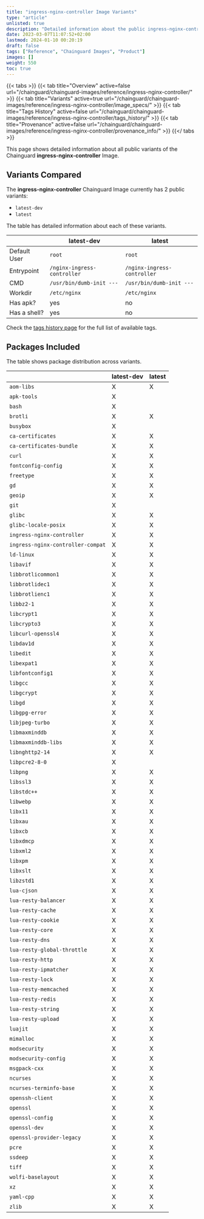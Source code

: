 ```yaml
---
title: "ingress-nginx-controller Image Variants"
type: "article"
unlisted: true
description: "Detailed information about the public ingress-nginx-controller Chainguard Image variants"
date: 2023-03-07T11:07:52+02:00
lastmod: 2024-01-10 00:20:19
draft: false
tags: ["Reference", "Chainguard Images", "Product"]
images: []
weight: 550
toc: true
---
```


{{< tabs >}}
{{< tab title="Overview" active=false url="/chainguard/chainguard-images/reference/ingress-nginx-controller/" >}}
{{< tab title="Variants" active=true url="/chainguard/chainguard-images/reference/ingress-nginx-controller/image_specs/" >}}
{{< tab title="Tags History" active=false url="/chainguard/chainguard-images/reference/ingress-nginx-controller/tags_history/" >}}
{{< tab title="Provenance" active=false url="/chainguard/chainguard-images/reference/ingress-nginx-controller/provenance_info/" >}}
{{</ tabs >}}

This page shows detailed information about all public variants of the Chainguard **ingress-nginx-controller** Image.

## Variants Compared
The **ingress-nginx-controller** Chainguard Image currently has 2 public variants: 

- `latest-dev`
- `latest`

The table has detailed information about each of these variants.

|              | latest-dev                  | latest                      |
|--------------|-----------------------------|-----------------------------|
| Default User | `root`                      | `root`                      |
| Entrypoint   | `/nginx-ingress-controller` | `/nginx-ingress-controller` |
| CMD          | `/usr/bin/dumb-init ---`    | `/usr/bin/dumb-init ---`    |
| Workdir      | `/etc/nginx`                | `/etc/nginx`                |
| Has apk?     | yes                         | no                          |
| Has a shell? | yes                         | no                          |

Check the [tags history page](/chainguard/chainguard-images/reference/ingress-nginx-controller/tags_history/) for the full list of available tags.

## Packages Included
The table shows package distribution across variants.

|                                   | latest-dev | latest |
|-----------------------------------|------------|--------|
| `aom-libs`                        | X          | X      |
| `apk-tools`                       | X          |        |
| `bash`                            | X          |        |
| `brotli`                          | X          | X      |
| `busybox`                         | X          |        |
| `ca-certificates`                 | X          | X      |
| `ca-certificates-bundle`          | X          | X      |
| `curl`                            | X          | X      |
| `fontconfig-config`               | X          | X      |
| `freetype`                        | X          | X      |
| `gd`                              | X          | X      |
| `geoip`                           | X          | X      |
| `git`                             | X          |        |
| `glibc`                           | X          | X      |
| `glibc-locale-posix`              | X          | X      |
| `ingress-nginx-controller`        | X          | X      |
| `ingress-nginx-controller-compat` | X          | X      |
| `ld-linux`                        | X          | X      |
| `libavif`                         | X          | X      |
| `libbrotlicommon1`                | X          | X      |
| `libbrotlidec1`                   | X          | X      |
| `libbrotlienc1`                   | X          | X      |
| `libbz2-1`                        | X          | X      |
| `libcrypt1`                       | X          | X      |
| `libcrypto3`                      | X          | X      |
| `libcurl-openssl4`                | X          | X      |
| `libdav1d`                        | X          | X      |
| `libedit`                         | X          | X      |
| `libexpat1`                       | X          | X      |
| `libfontconfig1`                  | X          | X      |
| `libgcc`                          | X          | X      |
| `libgcrypt`                       | X          | X      |
| `libgd`                           | X          | X      |
| `libgpg-error`                    | X          | X      |
| `libjpeg-turbo`                   | X          | X      |
| `libmaxminddb`                    | X          | X      |
| `libmaxminddb-libs`               | X          | X      |
| `libnghttp2-14`                   | X          | X      |
| `libpcre2-8-0`                    | X          |        |
| `libpng`                          | X          | X      |
| `libssl3`                         | X          | X      |
| `libstdc++`                       | X          | X      |
| `libwebp`                         | X          | X      |
| `libx11`                          | X          | X      |
| `libxau`                          | X          | X      |
| `libxcb`                          | X          | X      |
| `libxdmcp`                        | X          | X      |
| `libxml2`                         | X          | X      |
| `libxpm`                          | X          | X      |
| `libxslt`                         | X          | X      |
| `libzstd1`                        | X          | X      |
| `lua-cjson`                       | X          | X      |
| `lua-resty-balancer`              | X          | X      |
| `lua-resty-cache`                 | X          | X      |
| `lua-resty-cookie`                | X          | X      |
| `lua-resty-core`                  | X          | X      |
| `lua-resty-dns`                   | X          | X      |
| `lua-resty-global-throttle`       | X          | X      |
| `lua-resty-http`                  | X          | X      |
| `lua-resty-ipmatcher`             | X          | X      |
| `lua-resty-lock`                  | X          | X      |
| `lua-resty-memcached`             | X          | X      |
| `lua-resty-redis`                 | X          | X      |
| `lua-resty-string`                | X          | X      |
| `lua-resty-upload`                | X          | X      |
| `luajit`                          | X          | X      |
| `mimalloc`                        | X          | X      |
| `modsecurity`                     | X          | X      |
| `modsecurity-config`              | X          | X      |
| `msgpack-cxx`                     | X          | X      |
| `ncurses`                         | X          | X      |
| `ncurses-terminfo-base`           | X          | X      |
| `openssh-client`                  | X          | X      |
| `openssl`                         | X          | X      |
| `openssl-config`                  | X          | X      |
| `openssl-dev`                     | X          | X      |
| `openssl-provider-legacy`         | X          | X      |
| `pcre`                            | X          | X      |
| `ssdeep`                          | X          | X      |
| `tiff`                            | X          | X      |
| `wolfi-baselayout`                | X          | X      |
| `xz`                              | X          | X      |
| `yaml-cpp`                        | X          | X      |
| `zlib`                            | X          | X      |

